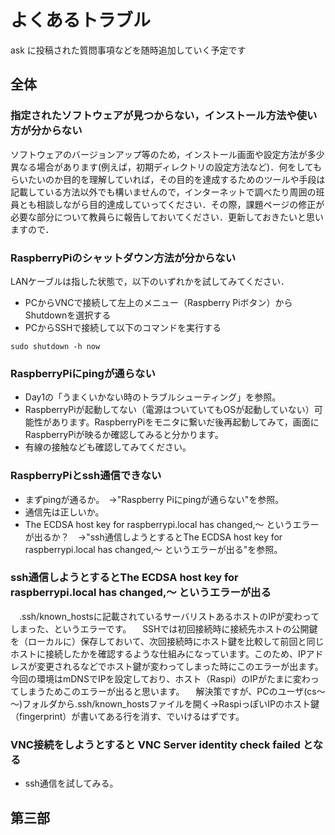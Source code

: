 # よくあるトラブル

ask に投稿された質問事項などを随時追加していく予定です

## 全体

### 指定されたソフトウェアが見つからない，インストール方法や使い方が分からない

ソフトウェアのバージョンアップ等のため，インストール画面や設定方法が多少異なる場合があります(例えば，初期ディレクトリの設定方法など)．何をしてもらいたいのか目的を理解していれば，その目的を達成するためのツールや手段は記載している方法以外でも構いませんので，インターネットで調べたり周囲の班員とも相談しながら目的達成していってください．その際，課題ページの修正が必要な部分について教員らに報告しておいてください．更新しておきたいと思いますので．

### RaspberryPiのシャットダウン方法が分からない

LANケーブルは指した状態で，以下のいずれかを試してみてください．

- PCからVNCで接続して左上のメニュー（Raspberry Piボタン）からShutdownを選択する
- PCからSSHで接続して以下のコマンドを実行する

```shell
sudo shutdown -h now
```

### RaspberryPiにpingが通らない

- Day1の「うまくいかない時のトラブルシューティング」を参照。
- RaspberryPiが起動してない（電源はついていてもOSが起動していない）可能性があります。RaspberryPiをモニタに繋いだ後再起動してみて，画面にRaspberryPiが映るか確認してみると分かります。
- 有線の接触なども確認してみてください。

### RaspberryPiとssh通信できない

- まずpingが通るか。　→"Raspberry Piにpingが通らない"を参照。
- 通信先は正しいか。
- The ECDSA host key for raspberrypi.local has changed,～ というエラーが出るか？　→"ssh通信しようとするとThe ECDSA host key for raspberrypi.local has changed,～ というエラーが出る"を参照。

### ssh通信しようとするとThe ECDSA host key for raspberrypi.local has changed,～ というエラーが出る

　.ssh/known_hostsに記載されているサーバリストあるホストのIPが変わってしまった、というエラーです。
　SSHでは初回接続時に接続先ホストの公開鍵を（ローカルに）保存しておいて、次回接続時にホスト鍵を比較して前回と同じホストに接続したかを確認するような仕組みになっています。このため、IPアドレスが変更されるなどでホスト鍵が変わってしまった時にこのエラーが出ます。今回の環境はmDNSでIPを設定しており、ホスト（Raspi）のIPがたまに変わってしまうためこのエラーが出ると思います。
　解決策ですが、PCのユーザ(cs～～)フォルダから.ssh/known_hostsファイルを開く→RaspiっぽいIPのホスト鍵（fingerprint）が書いてある行を消す、でいけるはずです。

### VNC接続をしようとすると VNC Server identity check failed となる

- ssh通信を試してみる。

<!--

## 第一部

## 第二部

### mariaDBが正しくインストールできない

編集中

### 用語の説明

編集中

-->

## 第三部
